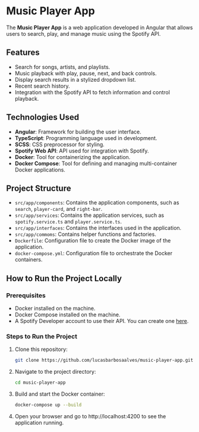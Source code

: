 # Music Player App

The **Music Player App** is a web application developed in Angular that allows users to search, play, and manage music using the Spotify API.

## Features

- Search for songs, artists, and playlists.
- Music playback with play, pause, next, and back controls.
- Display search results in a stylized dropdown list.
- Recent search history.
- Integration with the Spotify API to fetch information and control playback.

## Technologies Used

- **Angular**: Framework for building the user interface.
- **TypeScript**: Programming language used in development.
- **SCSS**: CSS preprocessor for styling.
- **Spotify Web API**: API used for integration with Spotify.
- **Docker**: Tool for containerizing the application.
- **Docker Compose**: Tool for defining and managing multi-container Docker applications.

## Project Structure

- `src/app/components`: Contains the application components, such as `search`, `player-card`, and `right-bar`.
- `src/app/services`: Contains the application services, such as `spotify.service.ts` and `player.service.ts`.
- `src/app/interfaces`: Contains the interfaces used in the application.
- `src/app/commoms`: Contains helper functions and factories.
- `Dockerfile`: Configuration file to create the Docker image of the application.
- `docker-compose.yml`: Configuration file to orchestrate the Docker containers.

## How to Run the Project Locally

### Prerequisites

- Docker installed on the machine.
- Docker Compose installed on the machine.
- A Spotify Developer account to use their API. You can create one [here](https://developer.spotify.com/dashboard/).

### Steps to Run the Project

1. Clone this repository:

   ```sh
   git clone https://github.com/lucasbarbosaalves/music-player-app.git

   ```

2. Navigate to the project directory:

   ```sh
   cd music-player-app

   ```

3. Build and start the Docker container:

   ```sh
   docker-compose up --build

   ```

4. Open your browser and go to http://localhost:4200 to see the application running.
